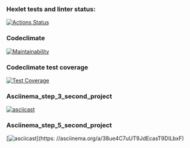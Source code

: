 ### Hexlet tests and linter status:
[![Actions Status](https://github.com/Aannddyy18/python-project-lvl2/workflows/hexlet-check/badge.svg)](https://github.com/Aannddyy18/python-project-lvl2/actions)

### Codeclimate
[![Maintainability](https://api.codeclimate.com/v1/badges/acf1bd2724d0840461fa/maintainability)](https://codeclimate.com/github/Aannddyy18/python-project-lvl2/maintainability)

### Codeclimate test coverage
[![Test Coverage](https://api.codeclimate.com/v1/badges/acf1bd2724d0840461fa/test_coverage)](https://codeclimate.com/github/Aannddyy18/python-project-lvl2/test_coverage)


### Asciinema_step_3_second_project
[![asciicast](https://asciinema.org/a/yPtTC6aR22tPWbynSPtws0Kvo.png)](https://asciinema.org/a/yPtTC6aR22tPWbynSPtws0Kvo)


### Asciinema_step_5_second_project
[![asciicast](https://asciinema.org/a/38ue4C7uUT9JdEcasT9DILbxF.png)](https:    //asciinema.org/a/38ue4C7uUT9JdEcasT9DILbxF)
